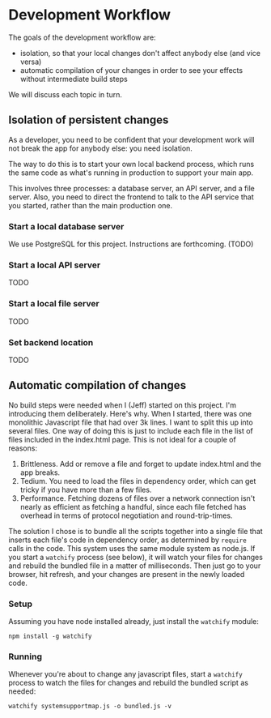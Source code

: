 # Development Workflow

The goals of the development workflow are:

* isolation, so that your local changes don't affect anybody else (and vice
  versa)
* automatic compilation of your changes in order to see your effects without
  intermediate build steps

We will discuss each topic in turn.

## Isolation of persistent changes

As a developer, you need to be confident that your development work will not
break the app for anybody else: you need isolation.

The way to do this is to start your own local backend process, which runs the
same code as what's running in production to support your main app.

This involves three processes: a database server, an API server, and a file
server. Also, you need to direct the frontend to talk to the API service that
you started, rather than the main production one.

### Start a local database server

We use PostgreSQL for this project. Instructions are forthcoming. (TODO)

### Start a local API server

TODO

### Start a local file server

TODO

### Set backend location

TODO

## Automatic compilation of changes

No build steps were needed when I (Jeff) started on this project. I'm
introducing them deliberately. Here's why. When I started, there was one
monolithic Javascript file that had over 3k lines. I want to split this up into
several files. One way of doing this is just to include each file in the list
of files included in the index.html page. This is not ideal for a couple of
reasons:

1. Brittleness. Add or remove a file and forget to update index.html and the
   app breaks.
2. Tedium. You need to load the files in dependency order, which can get tricky
   if you have more than a few files.
3. Performance. Fetching dozens of files over a network connection isn't nearly
   as efficient as fetching a handful, since each file fetched has overhead in
   terms of protocol negotiation and round-trip-times.

The solution I chose is to bundle all the scripts together into a single file
that inserts each file's code in dependency order, as determined by `require`
calls in the code. This system uses the same module system as node.js. If you
start a `watchify` process (see below), it will watch your files for changes
and rebuild the bundled file in a matter of milliseconds. Then just go to your
browser, hit refresh, and your changes are present in the newly loaded code.

### Setup

Assuming you have node installed already, just install the `watchify` module:

    npm install -g watchify

### Running

Whenever you're about to change any javascript files, start a `watchify`
process to watch the files for changes and rebuild the bundled script as
needed:

    watchify systemsupportmap.js -o bundled.js -v

